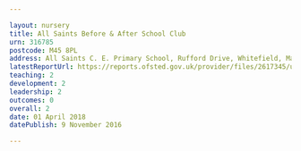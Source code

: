 ```yaml
---

layout: nursery
title: All Saints Before & After School Club
urn: 316785
postcode: M45 8PL
address: All Saints C. E. Primary School, Rufford Drive, Whitefield, Manchester, M45 8PL
latestReportUrl: https://reports.ofsted.gov.uk/provider/files/2617345/urn/316785.pdf
teaching: 2
development: 2
leadership: 2
outcomes: 0
overall: 2
date: 01 April 2018 
datePublish: 9 November 2016

---
```

